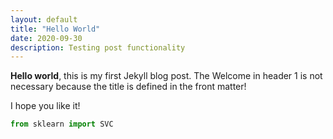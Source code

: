 ```yaml
---
layout: default
title: "Hello World"
date: 2020-09-30
description: Testing post functionality
---
```


**Hello world**, this is my first Jekyll blog post. The Welcome in header 1 is not necessary because the title is defined in the front matter!

I hope you like it!

```python
from sklearn import SVC
```
